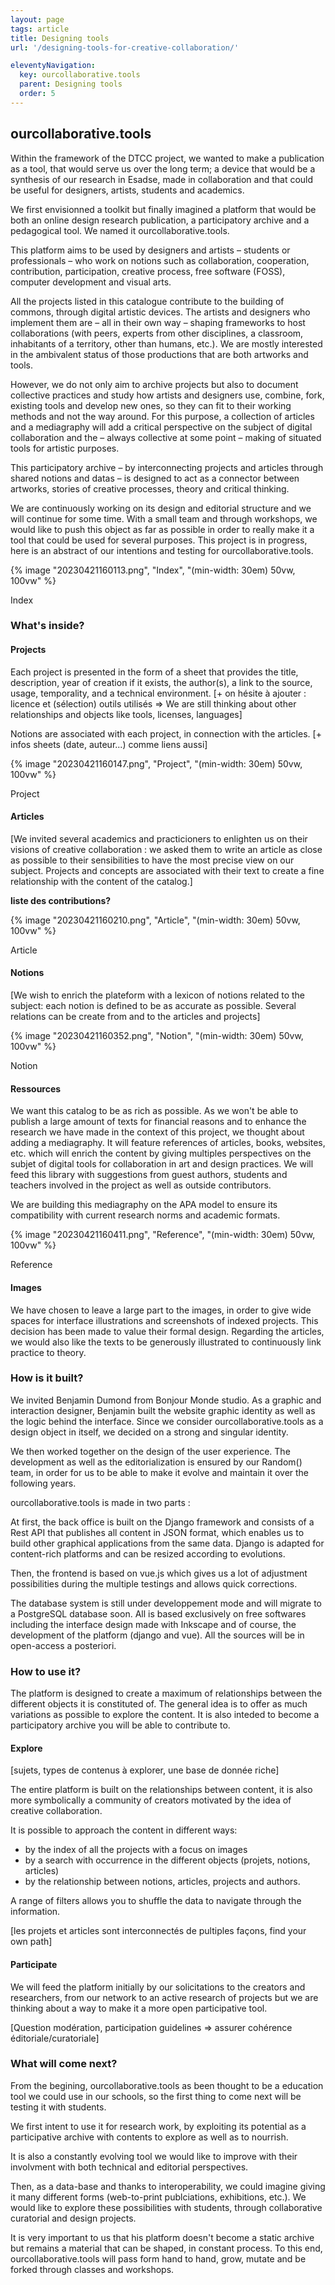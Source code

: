 ```yaml
---
layout: page
tags: article
title: Designing tools
url: '/designing-tools-for-creative-collaboration/'

eleventyNavigation:
  key: ourcollaborative.tools
  parent: Designing tools
  order: 5
---
```


## ourcollaborative.tools

Within the framework of the DTCC project, we wanted to make a publication as a tool, that would serve us over the long term; a device that would be a synthesis of our research in Esadse, made in collaboration and that could be useful for designers, artists, students and academics.

We first envisionned a toolkit but finally imagined a platform that would be both an online design research publication, a participatory archive and a pedagogical tool. We named it ourcollaborative.tools.

This platform aims to be used by designers and artists – students or professionals – who work on notions such as collaboration, cooperation, contribution, participation, creative process, free software (FOSS), computer development and visual arts. 

All the projects listed in this catalogue contribute to the building of commons, through digital artistic devices. The artists and designers who implement them are – all in their own way – shaping frameworks to host collaborations (with peers, experts from other disciplines, a classroom, inhabitants of a territory, other than humans, etc.). We are mostly interested in the ambivalent status of those productions that are both artworks and tools.

However, we do not only aim to archive projects but also to document collective practices and study how artists and designers use, combine, fork, existing tools and develop new ones, so they can fit to their working methods and not the way around. For this purpose, a collection of articles and a mediagraphy will add a critical perspective on the subject of digital collaboration and the – always collective at some point – making of situated tools for artistic purposes.

This participatory archive – by interconnecting projects and articles through shared notions and datas – is designed to act as a connector between artworks, stories of creative processes, theory and critical thinking. 

We are continuously working on its design and editorial structure and we will continue for some time. With a small team and through workshops, we would like to push this object as far as possible in order to really make it a tool that could be used for several purposes. This project is in progress, here is an abstract of our intentions and testing for ourcollaborative.tools.

{% image "20230421160113.png", "Index", "(min-width: 30em) 50vw, 100vw" %}
<figcaption>Index</figcaption>

### What's inside?

#### Projects

Each project is presented in the form of a sheet that provides the title, description, year of creation if it exists, the author(s), a link to the source, usage, temporality, and a technical environment. [+ on hésite à ajouter : licence et (sélection) outils utilisés => We are still thinking about other relationships and objects like tools, licenses, languages]

Notions are associated with each project, in connection with the articles. [+ infos sheets (date, auteur...) comme liens aussi]

{% image "20230421160147.png", "Project", "(min-width: 30em) 50vw, 100vw" %}
<figcaption>Project</figcaption>

#### Articles

[We invited several academics and practicioners to enlighten us on their visions of creative collaboration : we asked them to write an article as close as possible to their sensibilities to have the most precise view on our subject. Projects and concepts are associated with their text to create a fine relationship with the content of the catalog.]

**liste des contributions?**

{% image "20230421160210.png", "Article", "(min-width: 30em) 50vw, 100vw" %}
<figcaption>Article</figcaption>

#### Notions

[We wish to enrich the plateform with a lexicon of notions related to the subject: each notion is defined to be as accurate as possible. Several relations can be create from and to the articles and projects]

{% image "20230421160352.png", "Notion", "(min-width: 30em) 50vw, 100vw" %}
<figcaption>Notion</figcaption>

#### Ressources

We want this catalog to be as rich as possible. As we won't be able to publish a large amount of texts for financial reasons and to enhance the research we have made in the context of this project, we thought about adding a mediagraphy. It will feature references of articles, books, websites, etc. which will enrich the content by giving multiples perspectives on the subjet of digital tools for collaboration in art and design practices. We will feed this library with suggestions from guest authors, students and teachers involved in the project as well as outside contributors.

We are building this mediagraphy on the APA model to ensure its compatibility with current research norms and academic formats.

{% image "20230421160411.png", "Reference", "(min-width: 30em) 50vw, 100vw" %}
<figcaption>Reference</figcaption>

#### Images

We have chosen to leave a large part to the images, in order to give wide spaces for interface illustrations and screenshots of indexed projects. This decision has been made to value their formal design. Regarding the articles, we would also like the texts to be generously illustrated to continuously link practice to theory.

### How is it built?

We invited Benjamin Dumond from Bonjour Monde studio. As a graphic and interaction designer, Benjamin built the website graphic identity as well as the logic behind the interface. Since we consider ourcollaborative.tools as a design object in itself, we decided on a strong and singular identity.

We then worked together on the design of the user experience. The development as well as the editorialization is ensured by our Random() team, in order for us to be able to make it evolve and maintain it over the following years.

ourcollaborative.tools is made in two parts :

At first, the back office is built on the Django framework and consists of a Rest API that publishes all content in JSON format, which enables us to build other graphical applications from the same data. Django is adapted for content-rich platforms and can be resized according to evolutions.

Then, the frontend is based on vue.js which gives us a lot of adjustment possibilities during the multiple testings and allows quick corrections.

The database system is still under developpement mode and will migrate to a PostgreSQL database soon.
All is based exclusively on free softwares including the interface design made with Inkscape and of course, the development of the platform (django and vue).
All the sources will be in open-access a posteriori.

### How to use it?

The platform is designed to create a maximum of relationships between the different objects it is constituted of. The general idea is to offer as much variations as possible to explore the content. It is also inteded to become a participatory archive you will be able to contribute to.

#### Explore

[sujets, types de contenus à explorer, une base de donnée riche]

The entire platform is built on the relationships between content, it is also more symbolically a community of creators motivated by the idea of ​​creative collaboration.

It is possible to approach the content in different ways:
- by the index of all the projects with a focus on images
- by a search with occurrence in the different objects (projets, notions, articles)
- by the relationship between notions, articles, projects and authors.

A range of filters allows you to shuffle the data to navigate through the information.

[les projets et articles sont interconnectés de pultiples façons, find your own path]

#### Participate

We will feed the platform initially by our solicitations to the creators and researchers, from our network to an active research of projects but we are thinking about a way to make it a more open participative tool.

[Question modération, participation guidelines => assurer cohérence éditoriale/curatoriale]

### What will come next?

From the begining, ourcollaborative.tools as been thought to be a education tool we could use in our schools, so the first thing to come next will be testing it with students. 

We first intent to use it for research work, by exploiting its potential as a participative archive with contents to explore as well as to nourrish. 

It is also a constantly evolving tool we would like to improve with their involvment with both technical and editorial perspectives.

Then, as a data-base and thanks to interoperability, we could imagine giving it many different forms (web-to-print publciations, exhibitions, etc.). We would like to explore these possibilities with students, through collaborative curatorial and design projects.

It is very important to us that his platform doesn't become a static archive but remains a material that can be shaped, in constant process. To this end, ourcollaborative.tools will pass form hand to hand, grow, mutate and be forked through classes and workshops.

